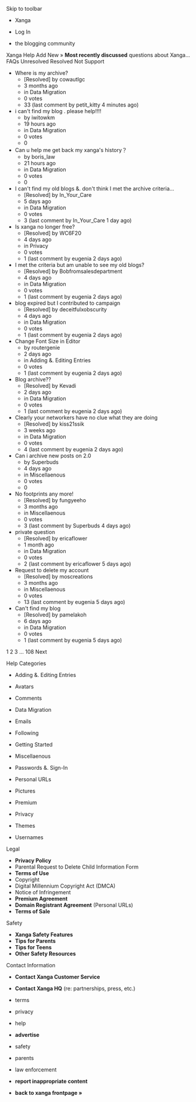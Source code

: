 Skip to toolbar

*   Xanga

*   Log In

*   the blogging community

Xanga Help Add New » **Most recently discussed** questions about Xanga… FAQs Unresolved Resolved Not Support

*   Where is my archive?
    *   \[Resolved\] by cowautlgc
    *   3 months ago
    *   in Data Migration
    *   0 votes
    *   33 (last comment by petit\_kitty 4 minutes ago)
*   i can't find my blog . please help!!!!
    *   by iwitowkm
    *   19 hours ago
    *   in Data Migration
    *   0 votes
    *   0
*   Can u help me get back my xanga's history？
    *   by boris\_law
    *   21 hours ago
    *   in Data Migration
    *   0 votes
    *   0
*   I can't find my old blogs &. don't think I met the archive criteria...
    *   \[Resolved\] by In\_Your\_Care
    *   5 days ago
    *   in Data Migration
    *   0 votes
    *   3 (last comment by In\_Your\_Care 1 day ago)
*   Is xanga no longer free?
    *   \[Resolved\] by WC6F20
    *   4 days ago
    *   in Privacy
    *   0 votes
    *   1 (last comment by eugenia 2 days ago)
*   I met the criteria but am unable to see my old blogs?
    *   \[Resolved\] by Bobfromsalesdepartment
    *   4 days ago
    *   in Data Migration
    *   0 votes
    *   1 (last comment by eugenia 2 days ago)
*   blog expired but I contributed to campaign
    *   \[Resolved\] by deceitfulxobscurity
    *   4 days ago
    *   in Data Migration
    *   0 votes
    *   1 (last comment by eugenia 2 days ago)
*   Change Font Size in Editor
    *   by routergenie
    *   2 days ago
    *   in Adding &. Editing Entries
    *   0 votes
    *   1 (last comment by eugenia 2 days ago)
*   Blog archive??
    *   \[Resolved\] by Kevadi
    *   2 days ago
    *   in Data Migration
    *   0 votes
    *   1 (last comment by eugenia 2 days ago)
*   Clearly your networkers have no clue what they are doing
    *   \[Resolved\] by kiss21ssik
    *   3 weeks ago
    *   in Data Migration
    *   0 votes
    *   4 (last comment by eugenia 2 days ago)
*   Can i archive new posts on 2.0
    *   by Superbuds
    *   4 days ago
    *   in Miscellaenous
    *   0 votes
    *   0
*   No footprints any more!
    *   \[Resolved\] by fungyeeho
    *   3 months ago
    *   in Miscellaenous
    *   0 votes
    *   3 (last comment by Superbuds 4 days ago)
*   private question
    *   \[Resolved\] by ericaflower
    *   1 month ago
    *   in Data Migration
    *   0 votes
    *   2 (last comment by ericaflower 5 days ago)
*   Request to delete my account
    *   \[Resolved\] by moscreations
    *   3 months ago
    *   in Miscellaenous
    *   0 votes
    *   13 (last comment by eugenia 5 days ago)
*   Can't find my blog
    *   \[Resolved\] by pamelakoh
    *   6 days ago
    *   in Data Migration
    *   0 votes
    *   1 (last comment by eugenia 5 days ago)

1 2 3 ... 108 Next

Help Categories

*   Adding &. Editing Entries
*   Avatars
*   Comments
*   Data Migration
*   Emails
*   Following
*   Getting Started
*   Miscellaenous

*   Passwords &. Sign-In
*   Personal URLs
*   Pictures
*   Premium
*   Privacy
*   Themes
*   Usernames

Legal

*   **Privacy Policy**
*   Parental Request to Delete Child Information Form
*   **Terms of Use**
*   Copyright
*   Digital Millennium Copyright Act (DMCA)
*   Notice of Infringement
*   **Premium Agreement**
*   **Domain Registrant Agreement** (Personal URLs)
*   **Terms of Sale**

Safety

*   **Xanga Safety Features**
*   **Tips for Parents**
*   **Tips for Teens**
*   **Other Safety Resources**

Contact Information

*   **Contact Xanga Customer Service**
*   **Contact Xanga HQ** (re: partnerships, press, etc.)

*   terms
*   privacy
*   help
*   **advertise**

*   safety
*   parents
*   law enforcement
*   **report inappropriate content**

*   **back to xanga frontpage »**